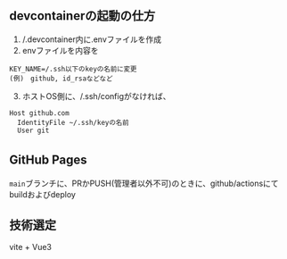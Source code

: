 ## devcontainerの起動の仕方

1. /.devcontainer内に.envファイルを作成
2. envファイルを内容を
```
KEY_NAME=/.ssh以下のkeyの名前に変更
(例)　github, id_rsaなどなど
```
3. ホストOS側に、/.ssh/configがなければ、
```
Host github.com
  IdentityFile ~/.ssh/keyの名前
  User git
```

## GitHub Pages　
```main```ブランチに、PRかPUSH(管理者以外不可)のときに、github/actionsにてbuildおよびdeploy 

## 技術選定
vite + Vue3 



